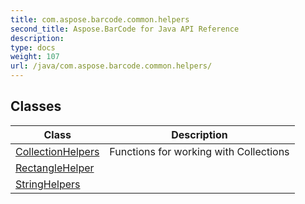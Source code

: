 ```yaml
---
title: com.aspose.barcode.common.helpers
second_title: Aspose.BarCode for Java API Reference
description: 
type: docs
weight: 107
url: /java/com.aspose.barcode.common.helpers/
---
```


## Classes

| Class | Description |
| --- | --- |
| [CollectionHelpers](../com.aspose.barcode.common.helpers/collectionhelpers) | Functions for working with Collections |
| [RectangleHelper](../com.aspose.barcode.common.helpers/rectanglehelper) |  |
| [StringHelpers](../com.aspose.barcode.common.helpers/stringhelpers) |  |
